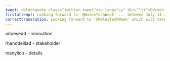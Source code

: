 ```yaml
---
tweet: <blockquote class="twitter-tweet"><p lang="cy" dir="ltr">Edrych ymlaen at <a href="https://twitter.com/WalesTechWeek?ref_src=twsrc%5Etfw">@WalesTechWeek</a> a fydd yn cael ei chynnal rhwng 13 ac 17 Gorffennaf, fel rhan o ddathliad byd eang o dechnoleg ac arloesedd yng Nghymru. Bydd rhai o&#39;n rhanddeiliaid allweddol yn rhan o&#39;r digwyddiad hwn. Mwy o fanylion i ddilyn.. <a href="https://t.co/IumspAbyd6">pic.twitter.com/IumspAbyd6</a></p>&mdash; Cymru greadigol (@creuyngNghymru) <a href="https://twitter.com/creuyngNghymru/status/1280388621988769792?ref_src=twsrc%5Etfw">July 7, 2020</a></blockquote> <script async src="https://platform.twitter.com/widgets.js" charset="utf-8"></script>
firstattempt: Looking forward to '@WalesTechWeek' ... between July 13 and 17, as part of celebrating ... technology ... in Wales. Some of ... part of this event . More ...
correcttranslation: Looking forward to '@WalesTechWeek' which will take place between July 13 and 17, as part of a worldwide celebration of technology and innovation in Wales.  Some of our key stakeholders will be involved in this event. More details to follow..
---
```


arloesedd - innovation

rhanddeiliad - stakeholder

manylion -  details


